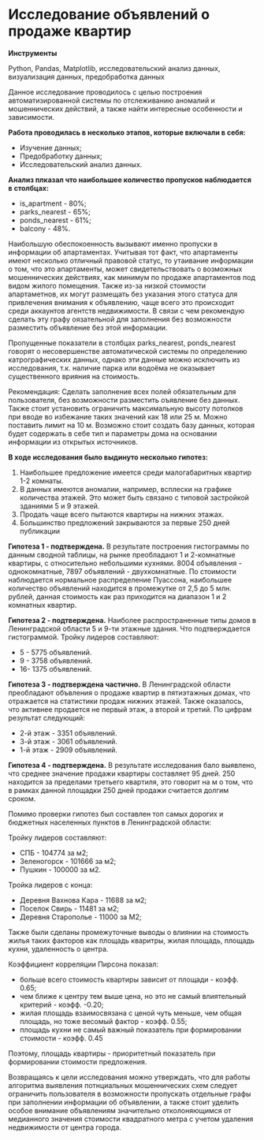 ﻿# Исследование объявлений о продаже квартир

**Инструменты**

Python, Pandas, Matplotlib, исследовательский анализ данных, визуализация данных, предобработка данных

Данное исследование проводилось с целью построения автоматизированной системы по отслеживанию аномалий и мошеннических действий, а также найти интересные особенности и зависимости. 

**Работа проводилась в несколько этапов, которые включали в себя:**
- Изучение данных;
- Предобработку данных;
- Исследовательский анализ данных.

**Анализ плказал что наибольшее количество пропусков наблюдается в столбцах:**
- is_apartment - 80%;
- parks_nearest - 65%;
- ponds_nearest - 61%;
- balcony - 48%.

Наибольшую обеспокоенность вызывают именно пропуски в информации об апартаментах. Учитывая тот факт, что апартаменты имеют несколько отличный правовой статус, то утаивание информации о том, что это апартаменты, может свидетельствовать о возможных мошеннических действиях, как минимум по продаже апартаментов под видом жилого помещения. Также из-за низкой стоимости апартаметнов, их могут размещать без указания этого статуса для привлечения внимания к объявлению, чаще всего это происходит среди аккаунтов агентств недвижимости. В связи с чем рекомендую сделать эту графу оязательной для заполнения без возможности разместить объявление без этой информации.

Пропущенные показатели в столбцах parks_nearest, ponds_nearest говорят о несовершенстве автоматической системы по определению катрографических данных, однако эти данные можно исключить из исследования, т.к. наличие парка или водоёма не оказывает существенного врияния на стоимость.

Рекомендация: Сделать заполнение всех полей обязательным для пользователя, без возможности разместить оъявление без данных. Также стоит установить ограничить максимальную высоту потолков при вводе во избежание таких значений как 18 или 25 м. Можно поставить лимит на 10 м. Возможно стоит создать базу данных, которая будет содержать в себе тип и параметры дома на основании информации из открытых источников.

**В ходе исследования было выдинуто несколько гипотез:**
1. Наибольшее предложение имеется среди малогабаритных квартир 1-2 комнаты.
2. В данных имеются аномалии, например, всплески на графике количества этажей. Это может быть связано с типовой застройкой зданиями 5 и 9 этажей.
3. Продать чаще всего пытаются квартиры на нижних этажах.
4. Большинство предложений закрываются за первые 250 дней публикации

**Гипотеза 1 - подтверждена.**
В результате построения гистограммы по данным сводной таблицы, на рынке преобладают 1 и 2-комнатные квартиры, с относительно небольшими кухнями. 8004 объявления - однокомнатные, 7897 объявлений - двухкомнатные.
По стоимости наблюдается нормальное распределение Пуассона, наибольшее количество объявлений находится в промежутке от 2,5 до 5 млн. рублей, данная стоимость как раз приходится на диапазон 1 и 2 комнатных квартир.

**Гипотеза 2 - подтверждена.**
Наиболее распространенные типы домов в Ленинградской области 5 и 9-ти этажные здания. Что подтверждается гистограммой.
Тройку лидеров составляют:
- 5	- 5775 объявлений.
- 9	- 3758 объявлений.
- 16- 1375 объявлений.

**Гипотеза 3 - подтверждена частично.**
В Ленинградской области преобладают объвления о продаже квартир в пятиэтажных домах, что отражается на статистики продаж нижних этажей. Также оказалось, что активнее продается не первый этаж, а второй и третий.
По цифрам результат следующий:
- 2-й этаж	- 3351 объявлений.
- 3-й этаж	- 3061 объявлений.
- 1-й этаж	- 2909 объявлений.

**Гипотеза 4 - подтверждена.**
В результате исследования бало выявлено, что среднее значение продажи квартиры составляет 95 дней. 250 находится за пределами третьего квартиля, это говорит на м о том, что в рамках данной площадки 250 дней продажи считается долгим сроком.

Помимо проверки гипотез был составлен топ самых дорогих и бюджетных населенных пунктов в Ленинградской области:

Тройку лидеров составляют:

- СПБ - 104774 за м2;
- Зеленогорск - 101666 за м2;
- Пушкин - 100000 за м2.

Тройка лидеров с конца:

- Деревня Вахнова Кара - 11688 за м2;
- Поселок Свирь - 11481 за м2;
- Деревня Старополье - 11000 за М2;

Также были сделаны промежуточные выводы о влиянии на стоимость жилья таких факторов как площадь кваритры, жилая площадь, площадь кухни, удаленность о центра.

Коэффициент корреляции Пирсона показал:
- больше всего стоимость квартиры зависит от площади - коэфф. 0.65;
- чем ближе к центру тем выше цена, но это не самый влиятельный критерий - коэфф. -0.20;
- жилая площадь взаимосвязана с ценой чуть меньше, чем общая площадь, но тоже весомый фактор - коэфф. 0.55;
- площадь кухни не самый важный показатель при формировании стоимости - коэфф. 0.45

Поэтому, площадь квартиры - приоритетный показатель при формировании стоимости предложения.

Возвращаясь к цели исследования можно утверждать, что для работы алгоритма выявления потнциальных мошеннических схем следует ограничить пользователя в возможности пропускать отдельные графы при заполнении информации об объявлении, а также стоит уделить особое внимание объявлениям значительно отколоняющимся от медианного значения стоимости квадратного метра с учетом удаления недвижимости от центра города.

